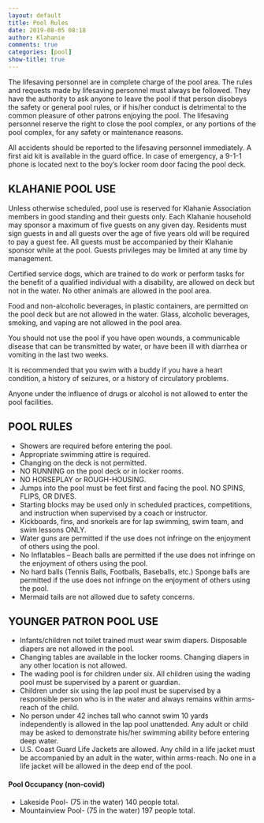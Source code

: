 ```yaml
---
layout: default
title: Pool Rules
date: 2019-08-05 08:18
author: Klahanie
comments: true
categories: [pool]
show-title: true
---
```

The lifesaving personnel are in complete charge of the pool area. The rules and requests made by lifesaving personnel must always be followed. They have the authority to ask anyone to leave the pool if that person disobeys the safety or general pool rules, or if his/her conduct is detrimental to the common pleasure of other patrons enjoying the pool. The lifesaving personnel reserve the right to close the pool complex, or any portions of the pool complex, for any safety or maintenance reasons.

All accidents should be reported to the lifesaving personnel immediately. A first aid kit is available in the guard office. In case of emergency, a 9-1-1 phone is located next to the boy’s locker room door facing the pool deck.

## KLAHANIE POOL USE 
Unless otherwise scheduled, pool use is reserved for Klahanie Association members in good standing and their guests only. Each Klahanie household may sponsor a maximum of five guests on any given day. Residents must sign guests in and all guests over the age of five years old will be required to pay a guest fee. All guests must be accompanied by their Klahanie sponsor while at the pool. Guests privileges may be limited at any time by management.

Certified service dogs, which are trained to do work or perform tasks for the benefit of a qualified individual with a disability, are allowed on deck but not in the water. No other animals are allowed in the pool area.

Food and non-alcoholic beverages, in plastic containers, are permitted on the pool deck but are not allowed in the water. Glass, alcoholic beverages, smoking, and vaping are not allowed in the pool area.

You should not use the pool if you have open wounds, a communicable disease that can be transmitted by water, or have been ill with diarrhea or vomiting in the last two weeks.

It is recommended that you swim with a buddy if you have a heart condition, a history of seizures, or a history of circulatory problems.

Anyone under the influence of drugs or alcohol is not allowed to enter the pool facilities.

## POOL RULES
* Showers are required before entering the pool.
* Appropriate swimming attire is required.
* Changing on the deck is not permitted.
* NO RUNNING on the pool deck or in locker rooms.
* NO HORSEPLAY or ROUGH-HOUSING.
* Jumps into the pool must be feet first and facing the pool. NO SPINS, FLIPS, OR DIVES.
* Starting blocks may be used only in scheduled practices, competitions, and instruction when supervised by a coach or instructor.
* Kickboards, fins, and snorkels are for lap swimming, swim team, and swim lessons ONLY.
* Water guns are permitted if the use does not infringe on the enjoyment of others using the pool.
* No Inflatables – Beach balls are permitted if the use does not infringe on the enjoyment of others using the pool.
* No hard balls (Tennis Balls, Footballs, Baseballs, etc.) Sponge balls are permitted if the use does not infringe on the enjoyment of others using the pool.
* Mermaid tails are not allowed due to safety concerns.

## YOUNGER PATRON POOL USE
* Infants/children not toilet trained must wear swim diapers. Disposable diapers are not allowed in the pool.
* Changing tables are available in the locker rooms. Changing diapers in any other location is not allowed.
* The wading pool is for children under six. All children using the wading pool must be supervised by a parent or guardian.
* Children under six using the lap pool must be supervised by a responsible person who is in the water and always remains within arms-reach of the child. 
* No person under 42 inches tall who cannot swim 10 yards independently is allowed in the lap pool unattended. Any adult or child may be asked to demonstrate his/her swimming ability before entering deep water.
* U.S. Coast Guard Life Jackets are allowed. Any child in a life jacket must be accompanied by an adult in the water, within arms-reach. No one in a life jacket will be allowed in the deep end of the pool.

#### Pool Occupancy (non-covid)
* Lakeside Pool- (75 in the water) 140 people total.
* Mountainview Pool- (75 in the water) 197 people total.
